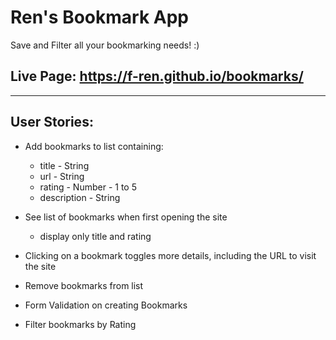 # Ren's Bookmark App

Save and Filter all your bookmarking needs! :)

## Live Page: https://f-ren.github.io/bookmarks/

---

## User Stories:

- Add bookmarks to list containing:

  - title - String
  - url - String
  - rating - Number - 1 to 5
  - description - String

- See list of bookmarks when first opening the site

  - display only title and rating

- Clicking on a bookmark toggles more details, including the URL to visit the site

- Remove bookmarks from list

- Form Validation on creating Bookmarks

- Filter bookmarks by Rating
